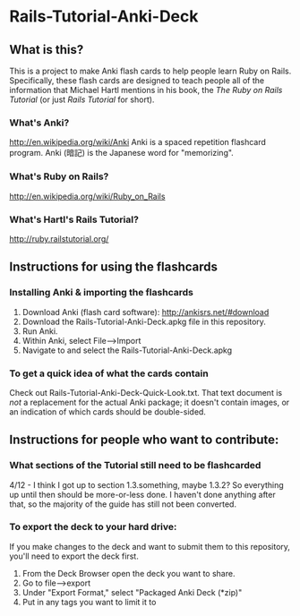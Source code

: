 Rails-Tutorial-Anki-Deck
========================

## What is this?

This is a project to make Anki flash cards to help people learn Ruby on Rails.
Specifically, these flash cards are designed to teach people all of the information that
Michael Hartl mentions in his book, the _The Ruby on Rails Tutorial_ (or just _Rails Tutorial_ for short).

### What's Anki?
http://en.wikipedia.org/wiki/Anki
Anki is a spaced repetition flashcard program.
Anki (暗記) is the Japanese word for "memorizing".

### What's Ruby on Rails?
http://en.wikipedia.org/wiki/Ruby_on_Rails

### What's Hartl's Rails Tutorial?
http://ruby.railstutorial.org/

## Instructions for using the flashcards

### Installing Anki & importing the flashcards
1. Download Anki (flash card software): http://ankisrs.net/#download
2. Download the Rails-Tutorial-Anki-Deck.apkg file in this repository.
3. Run Anki.
4. Within Anki, select File-->Import
5. Navigate to and select the Rails-Tutorial-Anki-Deck.apkg

### To get a quick idea of what the cards contain
Check out Rails-Tutorial-Anki-Deck-Quick-Look.txt. That text document is _not_ a
replacement for the actual Anki package; it doesn't contain images, or
an indication of which cards should be double-sided.



## Instructions for people who want to contribute:

### What sections of the Tutorial still need to be flashcarded
4/12 - I think I got up to section 1.3.something, maybe 1.3.2?  So everything up until
then should be more-or-less done.  I haven't done anything after that, so the majority
of the guide has still not been converted.

### To export the deck to your hard drive:
If you make changes to the deck and want to submit them to this repository, you'll
need to export the deck first.

1. From the Deck Browser open the deck you want to share.
2. Go to file-->export 
3. Under "Export Format," select "Packaged Anki Deck (*zip)"
4. Put in any tags you want to limit it to
